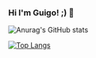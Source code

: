 ### Hi I'm Guigo! ;) 👋

![Anurag's GitHub stats](https://github-readme-stats.vercel.app/api?username=GuilhermeMoreira-Bold&show_icons=true&theme=catppuccin_mocha )


[![Top Langs](https://github-readme-stats.vercel.app/api/top-langs/?username=GuilhermeMoreira-Bold&layout=compact&show_owner=true)](https://github.com/GuilhermeMoreira-Bold/GuilhermeMoreira-Bold)


<!--
**GuilhermeMoreira-Bold/GuilhermeMoreira-Bold** is a ✨ _special_ ✨ repository because its `README.md` (this file) appears on your GitHub profile.

Here are some ideas to get you started:

- 🔭 I’m currently working on ...
- 🌱 I’m currently learning ...
- 👯 I’m looking to collaborate on ...
- 🤔 I’m looking for help with ...
- 💬 Ask me about ...
- 📫 How to reach me: ...
- 😄 Pronouns: ...
- ⚡ Fun fact: ...
-->
